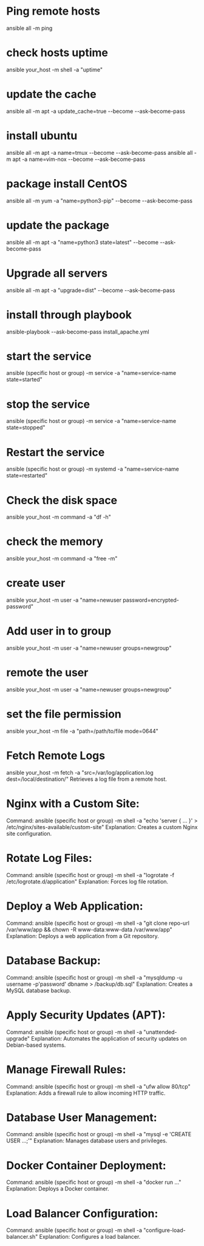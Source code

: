 # Ping remote hosts 
ansible all -m ping
# check hosts uptime 
ansible your_host -m shell -a "uptime"

# update the cache 
ansible all -m apt -a update_cache=true --become --ask-become-pass

#  install ubuntu 
ansible all -m apt -a name=tmux --become --ask-become-pass
ansible all -m apt -a name=vim-nox --become --ask-become-pass

# package install CentOS
ansible all -m yum -a "name=python3-pip" --become --ask-become-pass

# update the package 
ansible all -m apt -a "name=python3 state=latest" --become --ask-become-pass

# Upgrade all servers 
ansible all -m apt -a "upgrade=dist" --become --ask-become-pass

# install through playbook 
ansible-playbook --ask-become-pass install_apache.yml

# start the service
ansible (specific host or group)  -m service -a "name=service-name state=started"
# stop the service
ansible (specific host or group)  -m service -a "name=service-name state=stopped"

# Restart the service 
ansible (specific host or group) -m systemd -a "name=service-name state=restarted"

# Check the disk space 
ansible your_host -m command -a "df -h"

# check the memory 
ansible your_host -m command -a "free -m"

# create user 
ansible your_host -m user -a "name=newuser password=encrypted-password"

# Add user in to group 
ansible your_host -m user -a "name=newuser groups=newgroup"

# remote the user 
ansible your_host -m user -a "name=newuser groups=newgroup"

# set the file permission 
ansible your_host -m file -a "path=/path/to/file mode=0644"

# Fetch Remote Logs
ansible your_host -m fetch -a "src=/var/log/application.log dest=/local/destination/"
Retrieves a log file from a remote host.

#  Nginx with a Custom Site:
Command: ansible (specific host or group) -m shell -a "echo 'server { ... }' > /etc/nginx/sites-available/custom-site"
Explanation: Creates a custom Nginx site configuration.

# Rotate Log Files:
Command: ansible (specific host or group) -m shell -a "logrotate -f /etc/logrotate.d/application"
Explanation: Forces log file rotation.

# Deploy a Web Application:
Command: ansible (specific host or group) -m shell -a "git clone repo-url /var/www/app && chown -R www-data:www-data /var/www/app"
Explanation: Deploys a web application from a Git repository.

# Database Backup:
Command: ansible (specific host or group) -m shell -a "mysqldump -u username -p'password' dbname > /backup/db.sql"
Explanation: Creates a MySQL database backup.

# Apply Security Updates (APT):
Command: ansible (specific host or group) -m shell -a "unattended-upgrade"
Explanation: Automates the application of security updates on Debian-based systems.

# Manage Firewall Rules:
Command: ansible (specific host or group) -m shell -a "ufw allow 80/tcp"
Explanation: Adds a firewall rule to allow incoming HTTP traffic.

# Database User Management:
Command: ansible (specific host or group) -m shell -a "mysql -e 'CREATE USER ...;'"
Explanation: Manages database users and privileges.


# Docker Container Deployment:
Command: ansible (specific host or group) -m shell -a "docker run ..."
Explanation: Deploys a Docker container.

# Load Balancer Configuration:
Command: ansible (specific host or group) -m shell -a "configure-load-balancer.sh"
Explanation: Configures a load balancer.



